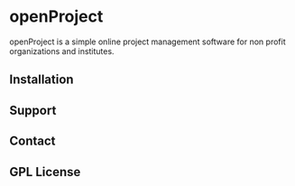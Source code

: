 openProject
=======

openProject is a simple online project management software for non profit organizations and institutes.

Installation
----------------

Support
------------

Contact
------------

GPL License
------------